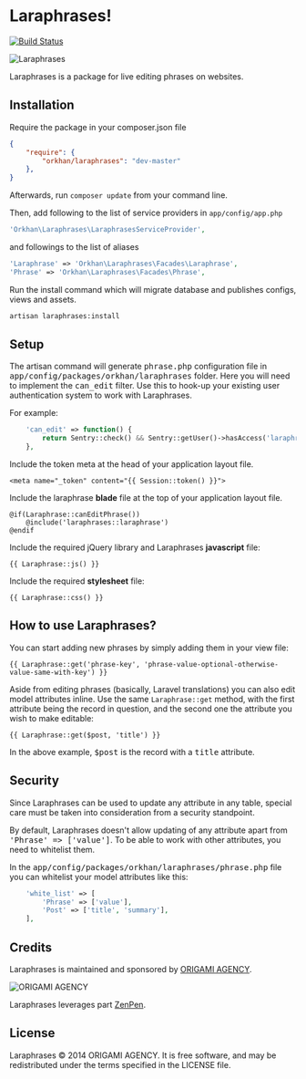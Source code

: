 # Laraphrases!

[![Build Status](https://travis-ci.org/orkhan/Laraphrases.svg?branch=master)](https://travis-ci.org/orkhan/Laraphrases)

![Laraphrases](http://www.origami-agency.com/keep-calm-and-use-laraphrases-git.png)

Laraphrases is a package for live editing phrases on websites.

## Installation

Require the package in your composer.json file

```json
{
    "require": {
        "orkhan/laraphrases": "dev-master"
    },
}
```

Afterwards, run `composer update` from your command line.

Then, add following to the list of service providers in `app/config/app.php`

```php
'Orkhan\Laraphrases\LaraphrasesServiceProvider',
```

and followings to the list of aliases

```php
'Laraphrase' => 'Orkhan\Laraphrases\Facades\Laraphrase',
'Phrase' => 'Orkhan\Laraphrases\Facades\Phrase',
```

Run the install command which will migrate database and publishes configs, views and assets.

```bash
artisan laraphrases:install
```

## Setup

The artisan command will generate <tt>phrase.php</tt> configuration file in <tt>app/config/packages/orkhan/laraphrases</tt> folder. Here you will need to implement the <tt>can_edit</tt> filter. Use this to hook-up your existing user authentication system to work with Laraphrases.

For example:

```php
    'can_edit' => function() {
        return Sentry::check() && Sentry::getUser()->hasAccess('laraphrases') ? true : false
    },
```
Include the token meta at the head of your application layout file.

    <meta name="_token" content="{{ Session::token() }}">

Include the laraphrase **blade** file at the top of your application layout file.

    @if(Laraphrase::canEditPhrase())
        @include('laraphrases::laraphrase')
    @endif

Include the required jQuery library and Laraphrases **javascript** file:

    {{ Laraphrase::js() }}

Include the required **stylesheet** file:

    {{ Laraphrase::css() }}

## How to use Laraphrases?

You can start adding new phrases by simply adding them in your view file:

	{{ Laraphrase::get('phrase-key', 'phrase-value-optional-otherwise-value-same-with-key') }}

Aside from editing phrases (basically, Laravel translations) you can also edit model attributes inline. Use the same `Laraphrase::get` method, with the first attribute being the record in question, and the second one the attribute you wish to make editable:

  	{{ Laraphrase::get($post, 'title') }}

In the above example, <tt>$post</tt> is the record with a <tt>title</tt> attribute.

## Security

Since Laraphrases can be used to update any attribute in any table, special care must be taken into consideration from a security standpoint.

By default, Laraphrases doesn't allow updating of any attribute apart from <tt>'Phrase' => ['value']</tt>. To be able to work with other attributes, you need to whitelist them.

In the <tt>app/config/packages/orkhan/laraphrases/phrase.php</tt> file you can whitelist your model attributes like this:

```php
    'white_list' => [
        'Phrase' => ['value'],
        'Post' => ['title', 'summary'],
    ],
```

## Credits

Laraphrases is maintained and sponsored by
[ORIGAMI AGENCY](http://www.origami-agency.com).

![ORIGAMI AGENCY](http://www.origami-agency.com/logo.png)

Laraphrases leverages part [ZenPen](https://github.com/tholman/zenpen/tree/master/).

## License

Laraphrases © 2014 ORIGAMI AGENCY. It is free software, and may be redistributed under the terms specified in the LICENSE file.